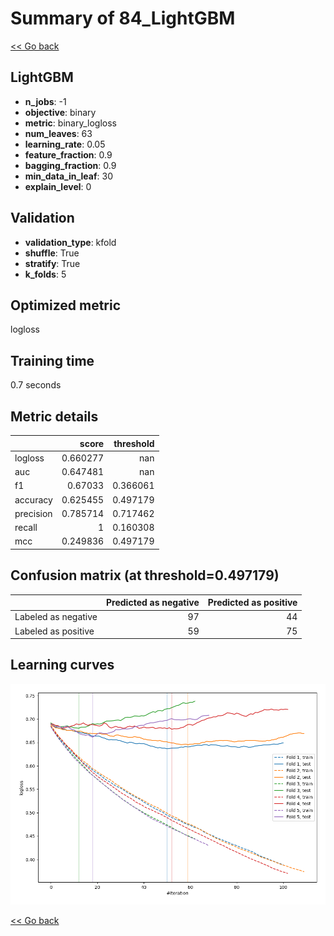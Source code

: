 # Summary of 84_LightGBM

[<< Go back](../README.md)


## LightGBM
- **n_jobs**: -1
- **objective**: binary
- **metric**: binary_logloss
- **num_leaves**: 63
- **learning_rate**: 0.05
- **feature_fraction**: 0.9
- **bagging_fraction**: 0.9
- **min_data_in_leaf**: 30
- **explain_level**: 0

## Validation
 - **validation_type**: kfold
 - **shuffle**: True
 - **stratify**: True
 - **k_folds**: 5

## Optimized metric
logloss

## Training time

0.7 seconds

## Metric details
|           |    score |   threshold |
|:----------|---------:|------------:|
| logloss   | 0.660277 |  nan        |
| auc       | 0.647481 |  nan        |
| f1        | 0.67033  |    0.366061 |
| accuracy  | 0.625455 |    0.497179 |
| precision | 0.785714 |    0.717462 |
| recall    | 1        |    0.160308 |
| mcc       | 0.249836 |    0.497179 |


## Confusion matrix (at threshold=0.497179)
|                     |   Predicted as negative |   Predicted as positive |
|:--------------------|------------------------:|------------------------:|
| Labeled as negative |                      97 |                      44 |
| Labeled as positive |                      59 |                      75 |

## Learning curves
![Learning curves](learning_curves.png)

[<< Go back](../README.md)
